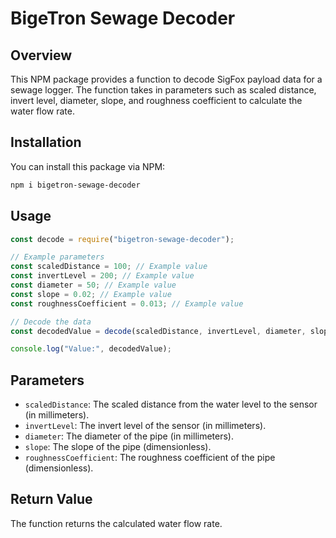 # BigeTron Sewage Decoder

## Overview

This NPM package provides a function to decode SigFox payload data for a sewage logger. The function takes in parameters such as scaled distance, invert level, diameter, slope, and roughness coefficient to calculate the water flow rate.

## Installation

You can install this package via NPM:

```bash
npm i bigetron-sewage-decoder
```

## Usage

```js
const decode = require("bigetron-sewage-decoder");

// Example parameters
const scaledDistance = 100; // Example value
const invertLevel = 200; // Example value
const diameter = 50; // Example value
const slope = 0.02; // Example value
const roughnessCoefficient = 0.013; // Example value

// Decode the data
const decodedValue = decode(scaledDistance, invertLevel, diameter, slope, roughnessCoefficient);

console.log("Value:", decodedValue);
```

## Parameters

- `scaledDistance`: The scaled distance from the water level to the sensor (in millimeters).
- `invertLevel`: The invert level of the sensor (in millimeters).
- `diameter`: The diameter of the pipe (in millimeters).
- `slope`: The slope of the pipe (dimensionless).
- `roughnessCoefficient`: The roughness coefficient of the pipe (dimensionless).

## Return Value

The function returns the calculated water flow rate.

